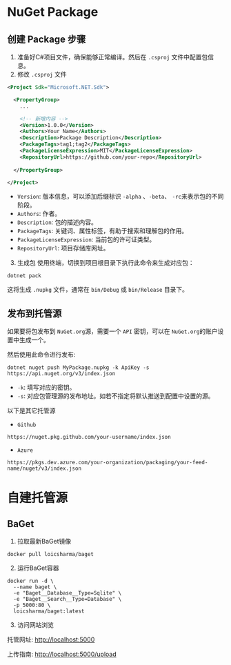 # NuGet Package
## 创建 Package 步骤
1. 准备好C#项目文件，确保能够正常编译。然后在 `.csproj` 文件中配置包信息。
2. 修改 `.csproj` 文件

```xml
<Project Sdk="Microsoft.NET.Sdk">

  <PropertyGroup>
    ...

	<!-- 新增内容 -->
    <Version>1.0.0</Version>
    <Authors>Your Name</Authors>
    <Description>Package Description</Description>
    <PackageTags>tag1;tag2</PackageTags>
    <PackageLicenseExpression>MIT</PackageLicenseExpression>
    <RepositoryUrl>https://github.com/your-repo</RepositoryUrl>
    
  </PropertyGroup>

</Project>
```

- `Version`: 版本信息，可以添加后缀标识 `-alpha` 、`-beta`、 `-rc`来表示包的不同阶段。
- `Authors`:  作者。
- `Description`: 包的描述内容。
- `PackageTags`: 关键词、属性标签，有助于搜索和理解包的作用。
- `PackageLicenseExpression`: 当前包的许可证类型。
- `RepositoryUrl`: 项目存储库网址。

3. 生成包
使用终端，切换到项目根目录下执行此命令来生成对应包：

```
dotnet pack
```

这将生成 `.nupkg` 文件，通常在 `bin/Debug` 或 `bin/Release` 目录下。

## 发布到托管源
如果要将包发布到 `NuGet.org`源，需要一个 `API` 密钥，可以在 `NuGet.org`的账户设置中生成一个。

然后使用此命令进行发布:

```
dotnet nuget push MyPackage.nupkg -k ApiKey -s https://api.nuget.org/v3/index.json
```

- `-k`: 填写对应的密钥。
- `-s`: 对应包管理源的发布地址。如若不指定将默认推送到配置中设置的源。

以下是其它托管源
- `Github`

```
https://nuget.pkg.github.com/your-username/index.json
```

- `Azure`

```
https://pkgs.dev.azure.com/your-organization/packaging/your-feed-name/nuget/v3/index.json
```


# 自建托管源
## BaGet
1. 拉取最新BaGet镜像

```
docker pull loicsharma/baget
```

2. 运行BaGet容器
```
docker run -d \
  --name baget \
  -e "Baget__Database__Type=Sqlite" \
  -e "Baget__Search__Type=Database" \
  -p 5000:80 \
  loicsharma/baget:latest
```

3. 访问网站浏览

托管网址: [http://localhost:5000](http://localhost:5000/)

上传指南: [http://localhost:5000/upload](http://localhost:5000/upload)